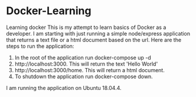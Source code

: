 # Docker-Learning
Learning docker 
This is my attempt to learn basics of Docker as a developer. I am starting with just running a simple node/express application that returns a text file or a html document based on the url.
Here are the steps to run the application:
1. In the root of the application run docker-compose up -d
2. http://localhost:3000. This will return the text 'Hello World'
3. http://localhost:3000/home. This will return a html document.
4. To shutdown the application run docker-compose down.

I am running the application on Ubuntu 18.04.4.
